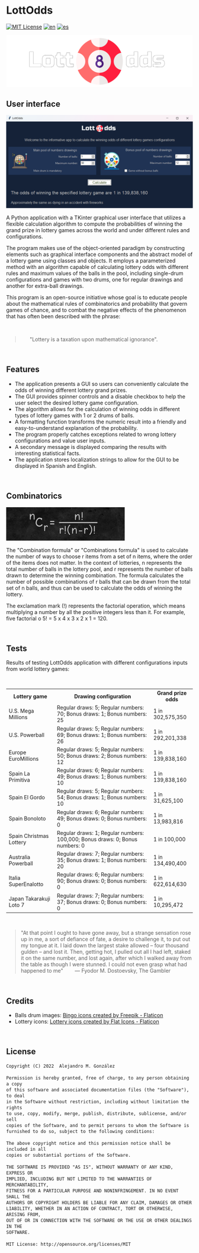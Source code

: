 LottOdds
===============
[![MIT License](https://img.shields.io/badge/License-MIT-green.svg)](https://choosealicense.com/licenses/mit/)
[![en](https://img.shields.io/badge/lang-en-red.svg)](https://github.com/alejandroMAD/LottOdds/blob/master/README.md)
[![es](https://img.shields.io/badge/lang-es-yellow.svg)](https://github.com/alejandroMAD/LottOdds/blob/master/README.es.md)

![Application logo](/lottodds_banner.png)


User interface
----------
![Application screenshot](/screenshot.png)

A Python application with a TKinter graphical user interface that utilizes a flexible calculation algorithm to compute
the probabilities of winning the grand prize in lottery games across the world and under different rules and configurations.

The program makes use of the object-oriented paradigm by constructing elements such as graphical interface components and 
the abstract model of a lottery game using classes and objects. It employs a parameterized method with an algorithm capable
of calculating lottery odds with different rules and maximum values of the balls in the pool, including single-drum
configurations and games with two drums, one for regular drawings and another for extra-ball drawings.

This program is an open-source initiative whose goal is to educate people about the mathematical rules of combinatorics and 
probability that govern games of chance, and to combat the negative effects of the phenomenon that has often been described
with the phrase:

<br/>

> &nbsp;&nbsp;&nbsp;&nbsp;&nbsp;&nbsp;"Lottery is a taxation upon mathematical ignorance".

<br/>

Features
-------------------
* The application presents a GUI so users can conveniently calculate the odds of winning different lottery grand prizes.
* The GUI provides spinner controls and a disable checkbox to help the user select the desired lottery game configuration.
* The algorithm allows for the calculation of winning odds in different types of lottery games with 1 or 2 drums of balls.
* A formatting function transforms the numeric result into a friendly and easy-to-understand explanation of the probability.
* The program properly catches exceptions related to wrong lottery configurations and value user inputs.
* A secondary message is displayed comparing the results with interesting statistical facts.
* The application stores localization strings to allow for the GUI to be displayed in Spanish and English.

<br/>

Combinatorics
-------------------

![Combinations formula](/cformula.png)

The "Combination formula" or "Combinations formula" is used to calculate the number of ways to choose r items from a set
of n items, where the order of the items does not matter. In the context of lotteries, n represents the total number of balls
in the lottery pool, and r represents the number of balls drawn to determine the winning combination. The formula calculates
the number of possible combinations of r balls that can be drawn from the total set of n balls, and thus can be used to
calculate the odds of winning the lottery.

The exclamation mark (!) represents the factorial operation, which means multiplying a number by all the positive integers
less than it. For example, five factorial o 5! = 5 x 4 x 3 x 2 x 1 = 120.

<br/>

Tests
-------------------
Results of testing LottOdds application with different configurations inputs from world lottery games:

<br/>

<table>
  <tr>
    <td align="center"><b>Lottery game</b></td>
    <td align="center"><b>Drawing configuration</b></td>
    <td align="center"><b>Grand prize odds</b></td>
  </tr>
  <tr>
    <td>U.S. Mega Millions</td>
    <td>Regular draws: 5; Regular numbers: 70; Bonus draws: 1; Bonus numbers: 25</td>
    <td>1 in 302,575,350</td>
  </tr>
  <tr>
    <td>U.S. Powerball</td>
    <td>Regular draws: 5; Regular numbers: 69; Bonus draws: 1; Bonus numbers: 26</td>
    <td>1 in 292,201,338</td>
  </tr>
  <tr>
    <td>Europe EuroMillions</td>
    <td>Regular draws: 5; Regular numbers: 50; Bonus draws: 2; Bonus numbers: 12</td>
    <td>1 in 139,838,160</td>
  </tr>
  <tr>
    <td>Spain La Primitiva</td>
    <td>Regular draws: 6; Regular numbers: 49; Bonus draws: 1; Bonus numbers: 10</td>
    <td>1 in 139,838,160</td>
  </tr>
  <tr>
    <td>Spain El Gordo</td>
    <td>Regular draws: 5; Regular numbers: 54; Bonus draws: 1; Bonus numbers: 10</td>
    <td>1 in 31,625,100</td>
  </tr>
  <tr>
    <td>Spain Bonoloto</td>
    <td>Regular draws: 6; Regular numbers: 49; Bonus draws: 0; Bonus numbers: 0</td>
    <td>1 in 13,983,816</td>
  </tr>
  <tr>
    <td>Spain Christmas Lottery</td>
    <td>Regular draws: 1; Regular numbers: 100,000; Bonus draws: 0; Bonus numbers: 0</td>
    <td>1 in 100,000</td>
  </tr>
  <tr>
    <td>Australia Powerball</td>
    <td>Regular draws: 7; Regular numbers: 35; Bonus draws: 1; Bonus numbers: 20</td>
    <td>1 in 134,490,400</td>
  </tr>
  <tr>
    <td>Italia SuperEnalotto</td>
    <td>Regular draws: 6; Regular numbers: 90; Bonus draws: 0; Bonus numbers: 0</td>
    <td>1 in 622,614,630</td>
  </tr>
  <tr>
    <td>Japan Takarakuji Loto 7</td>
    <td>Regular draws: 7; Regular numbers: 37; Bonus draws: 0; Bonus numbers: 0</td>
    <td>1 in 10,295,472</td>
  </tr>
</table>

<br/>

> "At that point I ought to have gone away, but a strange sensation rose up in me, a sort of defiance of fate, a desire to challenge it, to put out my tongue at it. I laid down the largest stake allowed – four thousand gulden – and lost it. Then, getting hot, I pulled out all I had left, staked it on the same number, and lost again, after which I walked away from the table as though I were stunned. I could not even grasp what had happened to me"
> &nbsp;&nbsp;&nbsp;&nbsp;&nbsp;&nbsp; ― Fyodor M. Dostoevsky, The Gambler 

<br/>

Credits
-------------------

* Balls drum images: [Bingo icons created by Freepik - Flaticon](https://www.flaticon.com/free-icons/bingo)
* Lottery icons: [Lottery icons created by Flat Icons - Flaticon](https://www.flaticon.com/free-icons/lottery)

<br/>

License
--------
    Copyright (C) 2022  Alejandro M. González
    
    Permission is hereby granted, free of charge, to any person obtaining a copy
    of this software and associated documentation files (the "Software"), to deal
    in the Software without restriction, including without limitation the rights
    to use, copy, modify, merge, publish, distribute, sublicense, and/or sell
    copies of the Software, and to permit persons to whom the Software is
    furnished to do so, subject to the following conditions:
    
    The above copyright notice and this permission notice shall be included in all
    copies or substantial portions of the Software.
    
    THE SOFTWARE IS PROVIDED "AS IS", WITHOUT WARRANTY OF ANY KIND, EXPRESS OR
    IMPLIED, INCLUDING BUT NOT LIMITED TO THE WARRANTIES OF MERCHANTABILITY,
    FITNESS FOR A PARTICULAR PURPOSE AND NONINFRINGEMENT. IN NO EVENT SHALL THE
    AUTHORS OR COPYRIGHT HOLDERS BE LIABLE FOR ANY CLAIM, DAMAGES OR OTHER
    LIABILITY, WHETHER IN AN ACTION OF CONTRACT, TORT OR OTHERWISE, ARISING FROM,
    OUT OF OR IN CONNECTION WITH THE SOFTWARE OR THE USE OR OTHER DEALINGS IN THE
    SOFTWARE.
    
    MIT License: http://opensource.org/licenses/MIT
